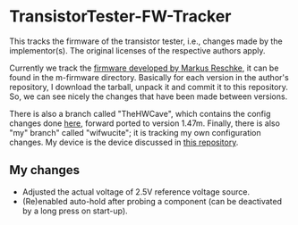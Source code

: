 # TransistorTester-FW-Tracker

This tracks the firmware of the transistor tester, i.e., changes made by the implementor(s). The original licenses of the respective authors apply.

Currently we track the [firmware developed by Markus Reschke](https://github.com/madires/Transistortester-Warehouse), it can be found in the m-firmware directory. Basically for each version in the author's repository, I download the tarball, unpack it and commit it to this repository. So, we can see nicely the changes that have been made between versions.

There is also a branch called "TheHWCave", which contains the config changes done [here](https://github.com/TheHWcave/TransistorTester), forward ported to version 1.47m. Finally, there is also "my" branch" called "wifwucite"; it is tracking my own configuration changes. My device is the device discussed in [this repository](https://github.com/blurpy/transistor-tester).

## My changes

* Adjusted the actual voltage of 2.5V reference voltage source.
* (Re)enabled auto-hold after probing a component (can be deactivated by a long press on start-up).
